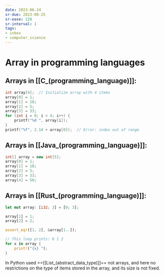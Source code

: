 ```yaml
---
date: 2023-06-24
sr-due: 2023-08-25
sr-ease: 228
sr-interval: 1
tags:
- inbox
- computer_science
---
```


# Array in programming languages

## Arrays in [[C_(programming_language)]]:

```c
int array[4];  // Initialize array with 4 items
array[0] = 1;
array[1] = 18;
array[2] = 5;
array[3] = 33;
for (int i = 0; i < 4; i++) {
    printf("%d ", array[i]);
}
printf("%f", 2.14 + array[0]);  // Error: index out of range
```

## Arrays in [[Java_(programming_language)]]:

```java
int[] array = new int[5];
array[0] = 1;
array[1] = 18;
array[2] = 5;
array[3] = 33;
array[4] = 50;
```

## Arrays in [[Rust_(programming_language)]]:

```rust
let mut array: [i32; 3] = [0; 3];

array[1] = 1;
array[2] = 2;

assert_eq!([1, 2], &array[1..]);

// This loop prints: 0 1 2
for x in array {
    print!("{x} ");
}
```

In Python used ==[[List_(abstract_data_type)]]== not arrays, and here no
restrictions on the type of items stored in the array, and its size is not
fixed.
<!--SR:!2023-07-29,10,250-->